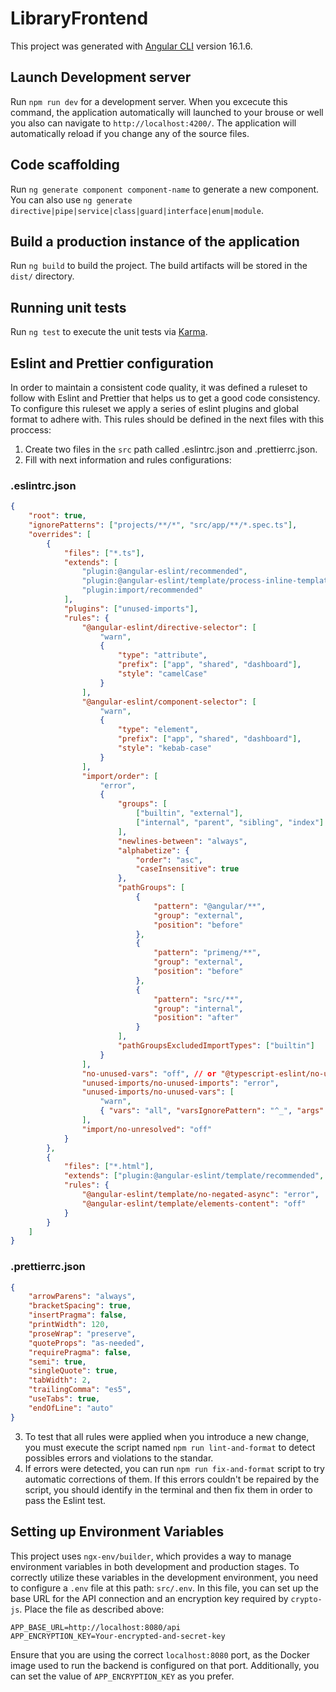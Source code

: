 # LibraryFrontend

This project was generated with [Angular CLI](https://github.com/angular/angular-cli) version 16.1.6.

## Launch Development server

Run `npm run dev` for a development server. When you excecute this command, the application automatically will launched to your brouse or well you also can navigate to `http://localhost:4200/`. The application will automatically reload if you change any of the source files.

## Code scaffolding

Run `ng generate component component-name` to generate a new component. You can also use `ng generate directive|pipe|service|class|guard|interface|enum|module`.

## Build a production instance of the application

Run `ng build` to build the project. The build artifacts will be stored in the `dist/` directory.

## Running unit tests

Run `ng test` to execute the unit tests via [Karma](https://karma-runner.github.io).

## Eslint and Prettier configuration

In order to maintain a consistent code quality, it was defined a ruleset to follow with Eslint and Prettier that helps us to get a good code consistency. To configure this ruleset we apply a series of eslint plugins and global format to adhere with. This rules should be defined in the next files with this proccess:

1. Create two files in the `src` path called .eslintrc.json and .prettierrc.json.
2. Fill with next information and rules configurations:

### .eslintrc.json

```json
{
	"root": true,
	"ignorePatterns": ["projects/**/*", "src/app/**/*.spec.ts"],
	"overrides": [
		{
			"files": ["*.ts"],
			"extends": [
				"plugin:@angular-eslint/recommended",
				"plugin:@angular-eslint/template/process-inline-templates",
				"plugin:import/recommended"
			],
			"plugins": ["unused-imports"],
			"rules": {
				"@angular-eslint/directive-selector": [
					"warn",
					{
						"type": "attribute",
						"prefix": ["app", "shared", "dashboard"],
						"style": "camelCase"
					}
				],
				"@angular-eslint/component-selector": [
					"warn",
					{
						"type": "element",
						"prefix": ["app", "shared", "dashboard"],
						"style": "kebab-case"
					}
				],
				"import/order": [
					"error",
					{
						"groups": [
							["builtin", "external"],
							["internal", "parent", "sibling", "index"]
						],
						"newlines-between": "always",
						"alphabetize": {
							"order": "asc",
							"caseInsensitive": true
						},
						"pathGroups": [
							{
								"pattern": "@angular/**",
								"group": "external",
								"position": "before"
							},
							{
								"pattern": "primeng/**",
								"group": "external",
								"position": "before"
							},
							{
								"pattern": "src/**",
								"group": "internal",
								"position": "after"
							}
						],
						"pathGroupsExcludedImportTypes": ["builtin"]
					}
				],
				"no-unused-vars": "off", // or "@typescript-eslint/no-unused-vars": "off",
				"unused-imports/no-unused-imports": "error",
				"unused-imports/no-unused-vars": [
					"warn",
					{ "vars": "all", "varsIgnorePattern": "^_", "args": "after-used", "argsIgnorePattern": "^_" }
				],
				"import/no-unresolved": "off"
			}
		},
		{
			"files": ["*.html"],
			"extends": ["plugin:@angular-eslint/template/recommended", "plugin:@angular-eslint/template/accessibility"],
			"rules": {
				"@angular-eslint/template/no-negated-async": "error",
				"@angular-eslint/template/elements-content": "off"
			}
		}
	]
}
```

### .prettierrc.json

```json
{
	"arrowParens": "always",
	"bracketSpacing": true,
	"insertPragma": false,
	"printWidth": 120,
	"proseWrap": "preserve",
	"quoteProps": "as-needed",
	"requirePragma": false,
	"semi": true,
	"singleQuote": true,
	"tabWidth": 2,
	"trailingComma": "es5",
	"useTabs": true,
	"endOfLine": "auto"
}
```

3. To test that all rules were applied when you introduce a new change, you must execute the script named `npm run lint-and-format` to detect possibles errors and violations to the standar.
4. If errors were detected, you can run `npm run fix-and-format` script to try automatic corrections of them. If this errors couldn't be repaired by the script, you should identify in the terminal and then fix them in order to pass the Eslint test.

## Setting up Environment Variables

This project uses `ngx-env/builder`, which provides a way to manage environment variables in both development and production stages. To correctly utilize these variables in the development environment, you need to configure a `.env` file at this path: `src/.env`. In this file, you can set up the base URL for the API connection and an encryption key required by `crypto-js`. Place the file as described above:

```
APP_BASE_URL=http://localhost:8080/api
APP_ENCRYPTION_KEY=Your-encrypted-and-secret-key
```

Ensure that you are using the correct `localhost:8080` port, as the Docker image used to run the backend is configured on that port. Additionally, you can set the value of `APP_ENCRYPTION_KEY` as you prefer.
